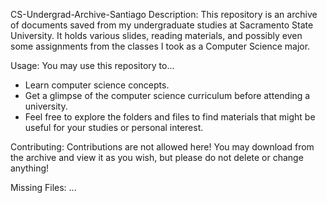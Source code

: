 CS-Undergrad-Archive-Santiago
Description:
This repository is an archive of documents saved from my undergraduate studies at Sacramento State University. It holds various slides, reading materials, and possibly even some assignments from the classes I took as a Computer Science major.

Usage:
You may use this repository to...
- Learn computer science concepts.
- Get a glimpse of the computer science curriculum before attending a university.
- Feel free to explore the folders and files to find materials that might be useful for your studies or personal interest.

Contributing:
Contributions are not allowed here! You may download from the archive and view it as you wish, but please do not delete or change anything!

Missing Files:
...

